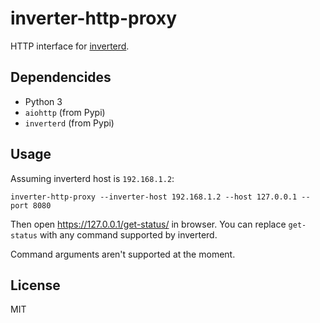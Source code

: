 # inverter-http-proxy

HTTP interface for [inverterd](https://github.com/gch1p/inverter-tools).

## Dependencides

- Python 3
- `aiohttp` (from Pypi)
- `inverterd` (from Pypi)

## Usage

Assuming inverterd host is `192.168.1.2`:

```
inverter-http-proxy --inverter-host 192.168.1.2 --host 127.0.0.1 --port 8080
```

Then open https://127.0.0.1/get-status/ in browser. You can replace `get-status`
with any command supported by inverterd.

Command arguments aren't supported at the moment.

## License

MIT